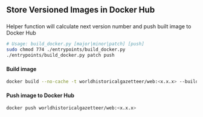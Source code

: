 ## Store Versioned Images in Docker Hub

###
Helper function will calculate next version number and push built image to Docker Hub
```bash
# Usage: build_docker.py [major|minor|patch] [push]
sudo chmod 774 ./entrypoints/build_docker.py
./entrypoints/build_docker.py patch push
```

#### Build image
```bash
docker build --no-cache -t worldhistoricalgazetteer/web:<x.x.x> --build-arg USER_NAME=whgadmin ./build
```

#### Push image to Docker Hub
```bash
docker push worldhistoricalgazetteer/web:<x.x.x>
```
